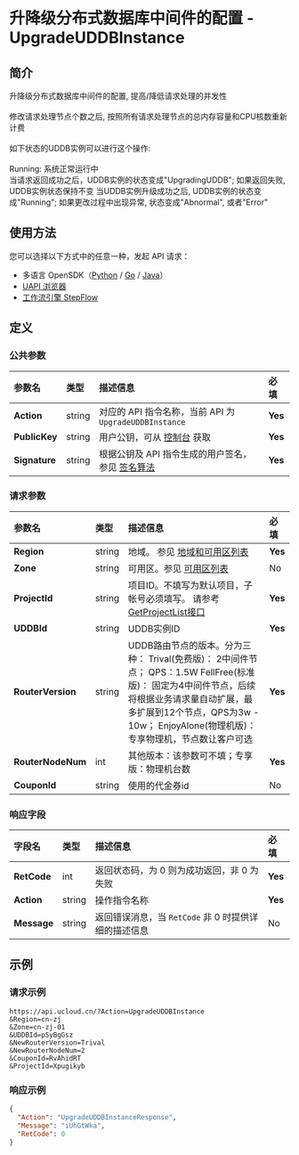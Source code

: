 # 升降级分布式数据库中间件的配置 - UpgradeUDDBInstance

## 简介

升降级分布式数据库中间件的配置, 提高/降低请求处理的并发性<br /><br />修改请求处理节点个数之后, 按照所有请求处理节点的总内存容量和CPU核数重新计费<br /><br />如下状态的UDDB实例可以进行这个操作:<br /><br />Running: 系统正常运行中<br />当请求返回成功之后，UDDB实例的状态变成"UpgradingUDDB"; 如果返回失败, UDDB实例状态保持不变 当UDDB实例升级成功之后, UDDB实例的状态变成"Running"; 如果更改过程中出现异常, 状态变成"Abnormal", 或者"Error"





## 使用方法

您可以选择以下方式中的任意一种，发起 API 请求：
- 多语言 OpenSDK（[Python](https://github.com/ucloud/ucloud-sdk-python3) / [Go](https://github.com/ucloud/ucloud-sdk-go) / [Java](https://github.com/ucloud/ucloud-sdk-java)）
- [UAPI 浏览器](https://console.ucloud.cn/uapi/detail?id=UpgradeUDDBInstance)
- [工作流引擎 StepFlow](https://console.ucloud.cn/stepflow/manage/)

## 定义

### 公共参数

| 参数名 | 类型 | 描述信息 | 必填 |
|:---|:---|:---|:---|
| **Action**     | string  | 对应的 API 指令名称，当前 API 为 `UpgradeUDDBInstance`                        | **Yes** |
| **PublicKey**  | string  | 用户公钥，可从 [控制台](https://console.ucloud.cn/uapi/apikey) 获取                                             | **Yes** |
| **Signature**  | string  | 根据公钥及 API 指令生成的用户签名，参见 [签名算法](api/summary/signature.md)  | **Yes** |

### 请求参数

| 参数名 | 类型 | 描述信息 | 必填 |
|:---|:---|:---|:---|
| **Region** | string | 地域。 参见 [地域和可用区列表](api/summary/regionlist) |**Yes**|
| **Zone** | string | 可用区。参见 [可用区列表](api/summary/regionlist) |No|
| **ProjectId** | string | 项目ID。不填写为默认项目，子帐号必须填写。 请参考[GetProjectList接口](api/summary/get_project_list) |**Yes**|
| **UDDBId** | string | UDDB实例ID |**Yes**|
| **RouterVersion** | string | UDDB路由节点的版本。分为三种： Trival(免费版)： 2中间件节点； QPS：1.5W FellFree(标准版)： 固定为4中间件节点，后续将根据业务请求量自动扩展，最多扩展到12个节点，QPS为3w - 10w； EnjoyAlone(物理机版)：专享物理机，节点数让客户可选 |**Yes**|
| **RouterNodeNum** | int | 其他版本：该参数可不填；专享版：物理机台数 |**Yes**|
| **CouponId** | string | 使用的代金券id |No|

### 响应字段

| 字段名 | 类型 | 描述信息 | 必填 |
|:---|:---|:---|:---|
| **RetCode** | int | 返回状态码，为 0 则为成功返回，非 0 为失败 |**Yes**|
| **Action** | string | 操作指令名称 |**Yes**|
| **Message** | string | 返回错误消息，当 `RetCode` 非 0 时提供详细的描述信息 |No|




## 示例

### 请求示例
    
```
https://api.ucloud.cn/?Action=UpgradeUDDBInstance
&Region=cn-zj
&Zone=cn-zj-01
&UDDBId=pSyBgGsz
&NewRouterVersion=Trival
&NewRouterNodeNum=2
&CouponId=RvAhidRT
&ProjectId=Xpugikyb
```

### 响应示例
    
```json
{
  "Action": "UpgradeUDDBInstanceResponse",
  "Message": "iUhGtWka",
  "RetCode": 0
}
```





